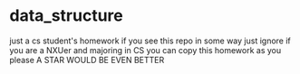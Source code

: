 # data_structure
just a cs student's homework
if you see this repo in some way
just ignore 
if you are a NXUer and majoring in CS
you can copy this homework as you please
A STAR WOULD BE EVEN BETTER